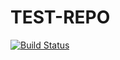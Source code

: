 # TEST-REPO

[![Build Status](https://travis-ci.com/SilentPenguins/test-repo.svg?branch=master)](https://travis-ci.com/SilentPenguins/test-repo)
